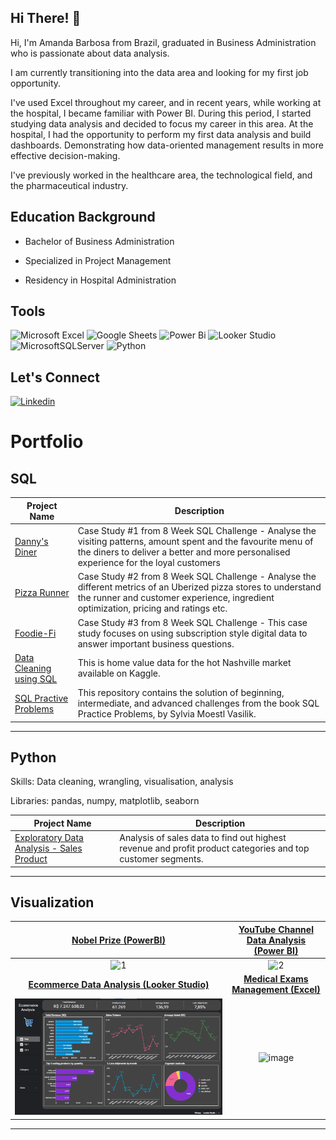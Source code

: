 ## Hi There! 👋

Hi, I'm Amanda Barbosa from Brazil, graduated in Business Administration who is passionate about data analysis.

I am currently transitioning into the data area and looking for my first job opportunity.

I've used Excel throughout my career, and in recent years, while working at the hospital, I became familiar with Power BI.
During this period, I started studying data analysis and decided to focus my career in this area.
At the hospital, I had the opportunity to perform my first data analysis and build dashboards. Demonstrating how data-oriented management results in more effective decision-making.

I've previously worked in the healthcare area, the technological field, and the pharmaceutical industry.

## Education Background

* Bachelor of Business Administration

* Specialized in Project Management

* Residency in Hospital Administration

## Tools

![Microsoft Excel](https://img.shields.io/badge/Microsoft_Excel-217346?style=for-the-badge&logo=microsoft-excel&logoColor=white)
![Google Sheets](https://img.shields.io/badge/Google%20Sheets-34A853?style=for-the-badge&logo=google-sheets&logoColor=white)
![Power Bi](https://img.shields.io/badge/power_bi-F2C811?style=for-the-badge&logo=powerbi&logoColor=black)
![Looker Studio](https://img.shields.io/badge/Looker_Studio-4387f4?style=for-the-badge&logo=looker-studio&logoColor=white)
![MicrosoftSQLServer](https://img.shields.io/badge/Microsoft_SQL_Server-CC2927?style=for-the-badge&logo=microsoft-sql-server&logoColor=white)
![Python](https://img.shields.io/badge/python-3670A0?style=for-the-badge&logo=python&logoColor=ffdd54)

## Let's Connect

<a href="https://www.linkedin.com/in/amanda-do-nascimento-barbosa/"><img src="https://img.shields.io/badge/linkedin-%230077B5.svg?&style=for-the-badge&logo=linkedin&logoColor=white" alt="Linkedin"/></a>&nbsp;

# Portfolio

## SQL

| Project Name | Description |
|-----|----------|
|[Danny's Diner](https://github.com/amanda-nascimentobarbosa/8_week_sql_challenge/tree/a2296a7e3ccdf82c96a1c4575151ae284dd50ffa/Danny's_Diner) |Case Study #1 from 8 Week SQL Challenge - Analyse the visiting patterns, amount spent and the favourite menu of the diners to deliver a better and more personalised experience for the loyal customers |
|[Pizza Runner](https://github.com/amanda-nascimentobarbosa/8_week_sql_challenge/tree/a2296a7e3ccdf82c96a1c4575151ae284dd50ffa/Pizza_Runner) |Case Study #2 from 8 Week SQL Challenge - Analyse the different metrics of an Uberized pizza stores to understand the runner and customer experience, ingredient optimization, pricing and ratings etc.  |
|[Foodie-Fi](https://github.com/amanda-nascimentobarbosa/8_week_sql_challenge/tree/main/Foodie-Fi) |Case Study #3 from 8 Week SQL Challenge - This case study focuses on using subscription style digital data to answer important business questions.  |
|[Data Cleaning using SQL](https://github.com/amanda-nascimentobarbosa/cleaning_data_sql) |This is home value data for the hot Nashville market available on Kaggle.|
|[SQL Practive Problems](https://github.com/amanda-nascimentobarbosa/sql_practice_problems/blob/4504e959c255a17733e8692c4e1d734a632c61fc/README.md) | This repository contains the solution of beginning, intermediate, and advanced challenges from the book SQL Practice Problems, by Sylvia Moestl Vasilik. |

***

## Python

Skills: Data cleaning, wrangling, visualisation, analysis

Libraries: pandas, numpy, matplotlib, seaborn

| Project Name | Description |
|---|---|
|[Exploratory Data Analysis - Sales Product](https://github.com/amanda-nascimentobarbosa/eda_sales_analysis) |   Analysis of sales data to find out highest revenue and profit product categories and top customer segments. | _pandas, matplotlib_ |   

***

## Visualization

[**Nobel Prize (PowerBI)**](https://github.com/amanda-nascimentobarbosa/power_bi_data_challenges/tree/main/Nobel%20Prize)| [**YouTube Channel Data Analysis (Power BI)**](https://github.com/amanda-nascimentobarbosa/power_bi_data_challenges/tree/main/YouTube%20Analysis)|
|:-------------------------:|:-------------------------:|
![1](https://github.com/amanda-nascimentobarbosa/power_bi_data_challenges/blob/main/Nobel%20Prize/dashboard_screenshot.jpg) | ![2](https://github.com/amanda-nascimentobarbosa/power_bi_data_challenges/blob/main/YouTube%20Analysis/dashboard_screenshot_1.PNG)| ![3](https://github.com/amanda-nascimentobarbosa/ecommerce_data_analysis/blob/2c63d583441b2cd38a50593c1ffb9f3cc31bd34f/dashboard.png)|
[**Ecommerce Data Analysis (Looker Studio)** ](https://github.com/amanda-nascimentobarbosa/ecommerce_data_analysis)| [**Medical Exams Management (Excel)** ](https://github.com/amanda-nascimentobarbosa/medical_exams_management) |
![3](https://github.com/amanda-nascimentobarbosa/ecommerce_data_analysis/blob/2c63d583441b2cd38a50593c1ffb9f3cc31bd34f/dashboard.png)|![image](https://user-images.githubusercontent.com/100388639/226490768-81ba4c1e-1a28-4abd-9d26-72b015ccd468.png)

***




